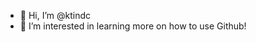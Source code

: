 - 👋 Hi, I’m @ktindc
- 👀 I’m interested in learning more on how to use Github!

<!---
ktindc/ktindc is a ✨ special ✨ repository because its `README.md` (this file) appears on your GitHub profile.
You can click the Preview link to take a look at your changes.
--->
